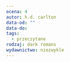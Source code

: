 ```yaml
---
ocena: 4
autor: h.d. carlton
data-od: ""
data-do: 
tags:
  - przeczytane
rodzaj: dark romans
wydawnictwo: niezwykle
---
```

